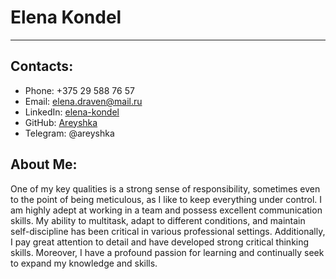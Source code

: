 # Elena Kondel
***

## Contacts:
* Phone: +375 29 588 76 57
* Email: elena.draven@mail.ru
* LinkedIn: [elena-kondel](www.linkedin.com/in/elena-kondel)
* GitHub: [Areyshka](https://github.com/Areyshka)
* Telegram: @areyshka

## About Me:
One of my key qualities is a strong sense of responsibility, sometimes even to the point of being meticulous, as I like to keep everything under control. I am highly adept at working in a team and possess excellent communication skills. My ability to multitask, adapt to different conditions, and maintain self-discipline has been critical in various professional settings. Additionally, I pay great attention to detail and have developed strong critical thinking skills. Moreover, I have a profound passion for learning and continually seek to expand my knowledge and skills.